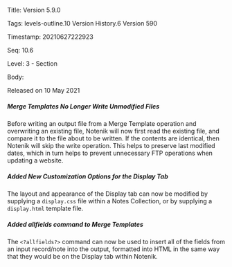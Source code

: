 Title:  Version 5.9.0

Tags:   levels-outline.10 Version History.6 Version 590

Timestamp: 20210627222923

Seq:    10.6

Level:  3 - Section

Body: 

Released on 10 May 2021
 
##### Merge Templates No Longer Write Unmodified Files

Before writing an output file from a Merge Template operation and overwriting an existing file, Notenik will now first read the existing file, and compare it to the file about to be written. If the contents are identical, then Notenik will skip the write operation. This helps to preserve last modified dates, which in turn helps to prevent unnecessary FTP operations when updating a website. 

 
##### Added New Customization Options for the Display Tab

The layout and appearance of the Display tab can now be modified by supplying a `display.css` file within a Notes Collection, or by supplying a `display.html` template file. 

 
##### Added allfields command to Merge Templates

The `<?allfields?>` command can now be used to insert all of the fields from an input record/note into the output, formatted into HTML in the same way that they would be on the Display tab within Notenik.
